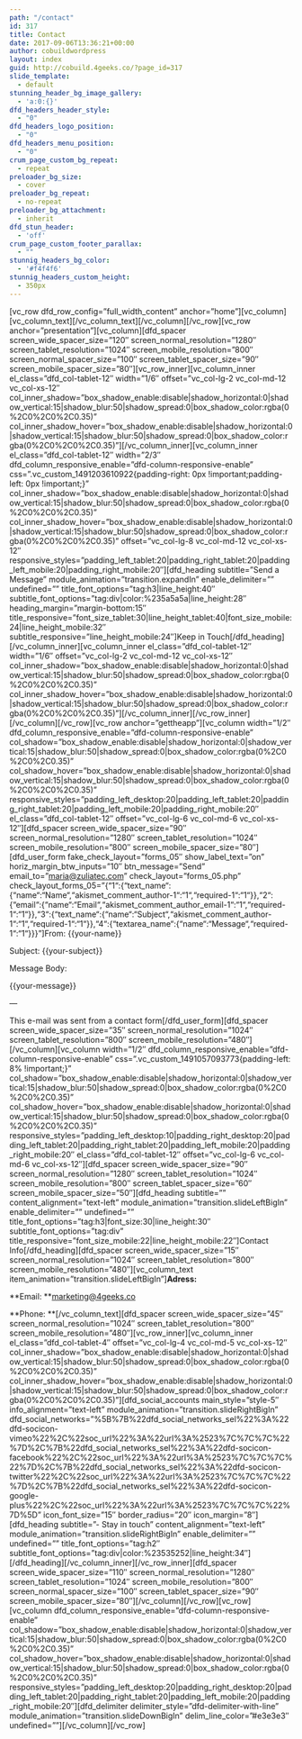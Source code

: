 ```yaml
---
path: "/contact"
id: 317
title: Contact
date: 2017-09-06T13:36:21+00:00
author: cobuildwordpress
layout: index
guid: http://cobuild.4geeks.co/?page_id=317
slide_template:
  - default
stunning_header_bg_image_gallery:
  - 'a:0:{}'
dfd_headers_header_style:
  - "0"
dfd_headers_logo_position:
  - "0"
dfd_headers_menu_position:
  - "0"
crum_page_custom_bg_repeat:
  - repeat
preloader_bg_size:
  - cover
preloader_bg_repeat:
  - no-repeat
preloader_bg_attachment:
  - inherit
dfd_stun_header:
  - 'off'
crum_page_custom_footer_parallax:
  - ""
stunnig_headers_bg_color:
  - '#f4f4f6'
stunnig_headers_custom_height:
  - 350px
---
```

\[vc\_row dfd\_row\_config=&#8221;full\_width\_content&#8221; anchor=&#8221;home&#8221;\]\[vc\_column\]\[vc\_column\_text\]\[/vc\_column\_text\]\[/vc\_column\]\[/vc\_row\]\[vc\_row anchor=&#8221;presentation&#8221;\]\[vc\_column\]\[dfd\_spacer screen\_wide\_spacer\_size=&#8221;120&#8243; screen\_normal\_resolution=&#8221;1280&#8243; screen\_tablet\_resolution=&#8221;1024&#8243; screen\_mobile\_resolution=&#8221;800&#8243; screen\_normal\_spacer\_size=&#8221;100&#8243; screen\_tablet\_spacer\_size=&#8221;90&#8243; screen\_mobile\_spacer\_size=&#8221;80&#8243;\]\[vc\_row\_inner\]\[vc\_column\_inner el\_class=&#8221;dfd\_col-tablet-12&#8243; width=&#8221;1/6&#8243; offset=&#8221;vc\_col-lg-2 vc\_col-md-12 vc\_col-xs-12&#8243; col\_inner\_shadow=&#8221;box\_shadow\_enable:disable|shadow\_horizontal:0|shadow\_vertical:15|shadow\_blur:50|shadow\_spread:0|box\_shadow\_color:rgba(0%2C0%2C0%2C0.35)&#8221; col\_inner\_shadow\_hover=&#8221;box\_shadow\_enable:disable|shadow\_horizontal:0|shadow\_vertical:15|shadow\_blur:50|shadow\_spread:0|box\_shadow\_color:rgba(0%2C0%2C0%2C0.35)&#8221;\]\[/vc\_column\_inner\]\[vc\_column\_inner el\_class=&#8221;dfd\_col-tablet-12&#8243; width=&#8221;2/3&#8243; dfd\_column\_responsive\_enable=&#8221;dfd-column-responsive-enable&#8221; css=&#8221;.vc\_custom\_1491203610922{padding-right: 0px !important;padding-left: 0px !important;}&#8221; col\_inner\_shadow=&#8221;box\_shadow\_enable:disable|shadow\_horizontal:0|shadow\_vertical:15|shadow\_blur:50|shadow\_spread:0|box\_shadow\_color:rgba(0%2C0%2C0%2C0.35)&#8221; col\_inner\_shadow\_hover=&#8221;box\_shadow\_enable:disable|shadow\_horizontal:0|shadow\_vertical:15|shadow\_blur:50|shadow\_spread:0|box\_shadow\_color:rgba(0%2C0%2C0%2C0.35)&#8221; offset=&#8221;vc\_col-lg-8 vc\_col-md-12 vc\_col-xs-12&#8243; responsive\_styles=&#8221;padding\_left\_tablet:20|padding\_right\_tablet:20|padding\_left\_mobile:20|padding\_right\_mobile:20&#8243;\]\[dfd\_heading subtitle=&#8221;Send a Message&#8221; module\_animation=&#8221;transition.expandIn&#8221; enable\_delimiter=&#8221;&#8221; undefined=&#8221;&#8221; title\_font\_options=&#8221;tag:h3|line\_height:40&#8243; subtitle\_font\_options=&#8221;tag:div|color:%235a5a5a|line\_height:28&#8243; heading\_margin=&#8221;margin-bottom:15&#8243; title\_responsive=&#8221;font\_size\_tablet:30|line\_height\_tablet:40|font\_size\_mobile:24|line\_height\_mobile:32&#8243; subtitle\_responsive=&#8221;line\_height\_mobile:24&#8243;\]Keep in Touch\[/dfd\_heading\]\[/vc\_column\_inner\]\[vc\_column\_inner el\_class=&#8221;dfd\_col-tablet-12&#8243; width=&#8221;1/6&#8243; offset=&#8221;vc\_col-lg-2 vc\_col-md-12 vc\_col-xs-12&#8243; col\_inner\_shadow=&#8221;box\_shadow\_enable:disable|shadow\_horizontal:0|shadow\_vertical:15|shadow\_blur:50|shadow\_spread:0|box\_shadow\_color:rgba(0%2C0%2C0%2C0.35)&#8221; col\_inner\_shadow\_hover=&#8221;box\_shadow\_enable:disable|shadow\_horizontal:0|shadow\_vertical:15|shadow\_blur:50|shadow\_spread:0|box\_shadow\_color:rgba(0%2C0%2C0%2C0.35)&#8221;\]\[/vc\_column\_inner\]\[/vc\_row\_inner\]\[/vc\_column\]\[/vc\_row\]\[vc\_row anchor=&#8221;gettheapp&#8221;\]\[vc\_column width=&#8221;1/2&#8243; dfd\_column\_responsive\_enable=&#8221;dfd-column-responsive-enable&#8221; col\_shadow=&#8221;box\_shadow\_enable:disable|shadow\_horizontal:0|shadow\_vertical:15|shadow\_blur:50|shadow\_spread:0|box\_shadow\_color:rgba(0%2C0%2C0%2C0.35)&#8221; col\_shadow\_hover=&#8221;box\_shadow\_enable:disable|shadow\_horizontal:0|shadow\_vertical:15|shadow\_blur:50|shadow\_spread:0|box\_shadow\_color:rgba(0%2C0%2C0%2C0.35)&#8221; responsive\_styles=&#8221;padding\_left\_desktop:20|padding\_left\_tablet:20|padding\_right\_tablet:20|padding\_left\_mobile:20|padding\_right\_mobile:20&#8243; el\_class=&#8221;dfd\_col-tablet-12&#8243; offset=&#8221;vc\_col-lg-6 vc\_col-md-6 vc\_col-xs-12&#8243;\]\[dfd\_spacer screen\_wide\_spacer\_size=&#8221;90&#8243; screen\_normal\_resolution=&#8221;1280&#8243; screen\_tablet\_resolution=&#8221;1024&#8243; screen\_mobile\_resolution=&#8221;800&#8243; screen\_mobile\_spacer\_size=&#8221;80&#8243;\][dfd\_user\_form fake\_check\_layout=&#8221;forms\_05&#8243; show\_label\_text=&#8221;on&#8221; horiz\_margin\_btw\_inputs=&#8221;10&#8243; btn\_message=&#8221;Send&#8221; email\_to=&#8221;maria@zuliatec.com&#8221; check\_layout=&#8221;forms\_05.php&#8221; check\_layout\_forms\_05=&#8221;{&#8220;1&#8220;:{&#8220;text\_name&#8220;:{&#8220;name&#8220;:&#8220;Name&#8220;,&#8220;akismet\_comment\_author-1&#8220;:&#8220;1&#8220;,&#8220;required-1&#8220;:&#8220;1&#8220;}},&#8220;2&#8220;:{&#8220;email&#8220;:{&#8220;name&#8220;:&#8220;Email&#8220;,&#8220;akismet\_comment\_author\_email-1&#8220;:&#8220;1&#8220;,&#8220;required-1&#8220;:&#8220;1&#8220;}},&#8220;3&#8220;:{&#8220;text\_name&#8220;:{&#8220;name&#8220;:&#8220;Subject&#8220;,&#8220;akismet\_comment\_author-1&#8220;:&#8220;1&#8220;,&#8220;required-1&#8220;:&#8220;1&#8220;}},&#8220;4&#8220;:{&#8220;textarea\_name&#8220;:{&#8220;name&#8220;:&#8220;Message&#8220;,&#8220;required-1&#8220;:&#8220;1&#8220;}}}&#8221;]From: {{your-name}}
  
Subject: {{your-subject}}

Message Body:
  
{{your-message}}

&#8212;
  
This e-mail was sent from a contact form\[/dfd\_user\_form\]\[dfd\_spacer screen\_wide\_spacer\_size=&#8221;35&#8243; screen\_normal\_resolution=&#8221;1024&#8243; screen\_tablet\_resolution=&#8221;800&#8243; screen\_mobile\_resolution=&#8221;480&#8243;\]\[/vc\_column\]\[vc\_column width=&#8221;1/2&#8243; dfd\_column\_responsive\_enable=&#8221;dfd-column-responsive-enable&#8221; css=&#8221;.vc\_custom\_1491057093773{padding-left: 8% !important;}&#8221; col\_shadow=&#8221;box\_shadow\_enable:disable|shadow\_horizontal:0|shadow\_vertical:15|shadow\_blur:50|shadow\_spread:0|box\_shadow\_color:rgba(0%2C0%2C0%2C0.35)&#8221; col\_shadow\_hover=&#8221;box\_shadow\_enable:disable|shadow\_horizontal:0|shadow\_vertical:15|shadow\_blur:50|shadow\_spread:0|box\_shadow\_color:rgba(0%2C0%2C0%2C0.35)&#8221; responsive\_styles=&#8221;padding\_left\_desktop:10|padding\_right\_desktop:20|padding\_left\_tablet:20|padding\_right\_tablet:20|padding\_left\_mobile:20|padding\_right\_mobile:20&#8243; el\_class=&#8221;dfd\_col-tablet-12&#8243; offset=&#8221;vc\_col-lg-6 vc\_col-md-6 vc\_col-xs-12&#8243;\]\[dfd\_spacer screen\_wide\_spacer\_size=&#8221;90&#8243; screen\_normal\_resolution=&#8221;1280&#8243; screen\_tablet\_resolution=&#8221;1024&#8243; screen\_mobile\_resolution=&#8221;800&#8243; screen\_tablet\_spacer\_size=&#8221;60&#8243; screen\_mobile\_spacer\_size=&#8221;50&#8243;\]\[dfd\_heading subtitle=&#8221;&#8221; content\_alignment=&#8221;text-left&#8221; module\_animation=&#8221;transition.slideLeftBigIn&#8221; enable\_delimiter=&#8221;&#8221; undefined=&#8221;&#8221; title\_font\_options=&#8221;tag:h3|font\_size:30|line\_height:30&#8243; subtitle\_font\_options=&#8221;tag:div&#8221; title\_responsive=&#8221;font\_size\_mobile:22|line\_height\_mobile:22&#8243;\]Contact Info\[/dfd\_heading\]\[dfd\_spacer screen\_wide\_spacer\_size=&#8221;15&#8243; screen\_normal\_resolution=&#8221;1024&#8243; screen\_tablet\_resolution=&#8221;800&#8243; screen\_mobile\_resolution=&#8221;480&#8243;\][vc\_column\_text item_animation=&#8221;transition.slideLeftBigIn&#8221;]**Adress:**
  
**Email: **[<span style="font-weight: 400;">marketing@4geeks.co</span>](mailto:marketing@4geeks.co)
  
**Phone: **\[/vc\_column\_text\]\[dfd\_spacer screen\_wide\_spacer\_size=&#8221;45&#8243; screen\_normal\_resolution=&#8221;1024&#8243; screen\_tablet\_resolution=&#8221;800&#8243; screen\_mobile\_resolution=&#8221;480&#8243;\]\[vc\_row\_inner\]\[vc\_column\_inner el\_class=&#8221;dfd\_col-tablet-4&#8243; offset=&#8221;vc\_col-lg-4 vc\_col-md-5 vc\_col-xs-12&#8243; col\_inner\_shadow=&#8221;box\_shadow\_enable:disable|shadow\_horizontal:0|shadow\_vertical:15|shadow\_blur:50|shadow\_spread:0|box\_shadow\_color:rgba(0%2C0%2C0%2C0.35)&#8221; col\_inner\_shadow\_hover=&#8221;box\_shadow\_enable:disable|shadow\_horizontal:0|shadow\_vertical:15|shadow\_blur:50|shadow\_spread:0|box\_shadow\_color:rgba(0%2C0%2C0%2C0.35)&#8221;\]\[dfd\_social\_accounts main\_style=&#8221;style-5&#8243; info\_alignment=&#8221;text-left&#8221; module\_animation=&#8221;transition.slideRightBigIn&#8221; dfd\_social\_networks=&#8221;%5B%7B%22dfd\_social\_networks\_sel%22%3A%22dfd-socicon-vimeo%22%2C%22soc\_url%22%3A%22url%3A%2523%7C%7C%7C%22%7D%2C%7B%22dfd\_social\_networks\_sel%22%3A%22dfd-socicon-facebook%22%2C%22soc\_url%22%3A%22url%3A%2523%7C%7C%7C%22%7D%2C%7B%22dfd\_social\_networks\_sel%22%3A%22dfd-socicon-twitter%22%2C%22soc\_url%22%3A%22url%3A%2523%7C%7C%7C%22%7D%2C%7B%22dfd\_social\_networks\_sel%22%3A%22dfd-socicon-google-plus%22%2C%22soc\_url%22%3A%22url%3A%2523%7C%7C%7C%22%7D%5D&#8221; icon\_font\_size=&#8221;15&#8243; border\_radius=&#8221;20&#8243; icon\_margin=&#8221;8&#8243;\]\[dfd\_heading subtitle=&#8221;- Stay in touch&#8221; content\_alignment=&#8221;text-left&#8221; module\_animation=&#8221;transition.slideRightBigIn&#8221; enable\_delimiter=&#8221;&#8221; undefined=&#8221;&#8221; title\_font\_options=&#8221;tag:h2&#8243; subtitle\_font\_options=&#8221;tag:div|color:%23535252|line\_height:34&#8243;\]\[/dfd\_heading\]\[/vc\_column\_inner\]\[/vc\_row\_inner\]\[dfd\_spacer screen\_wide\_spacer\_size=&#8221;110&#8243; screen\_normal\_resolution=&#8221;1280&#8243; screen\_tablet\_resolution=&#8221;1024&#8243; screen\_mobile\_resolution=&#8221;800&#8243; screen\_normal\_spacer\_size=&#8221;100&#8243; screen\_tablet\_spacer\_size=&#8221;90&#8243; screen\_mobile\_spacer\_size=&#8221;80&#8243;\]\[/vc\_column\]\[/vc\_row\]\[vc\_row\]\[vc\_column dfd\_column\_responsive\_enable=&#8221;dfd-column-responsive-enable&#8221; col\_shadow=&#8221;box\_shadow\_enable:disable|shadow\_horizontal:0|shadow\_vertical:15|shadow\_blur:50|shadow\_spread:0|box\_shadow\_color:rgba(0%2C0%2C0%2C0.35)&#8221; col\_shadow\_hover=&#8221;box\_shadow\_enable:disable|shadow\_horizontal:0|shadow\_vertical:15|shadow\_blur:50|shadow\_spread:0|box\_shadow\_color:rgba(0%2C0%2C0%2C0.35)&#8221; responsive\_styles=&#8221;padding\_left\_desktop:20|padding\_right\_desktop:20|padding\_left\_tablet:20|padding\_right\_tablet:20|padding\_left\_mobile:20|padding\_right\_mobile:20&#8243;\]\[dfd\_delimiter delimiter\_style=&#8221;dfd-delimiter-with-line&#8221; module\_animation=&#8221;transition.slideDownBigIn&#8221; delim\_line\_color=&#8221;#e3e3e3&#8243; undefined=&#8221;&#8221;\]\[/vc\_column\][/vc\_row]